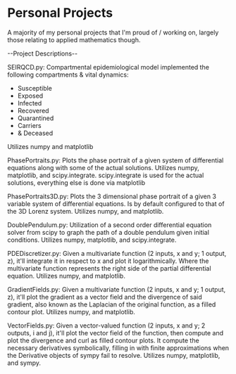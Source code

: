 # Personal Projects
A majority of my personal projects that I'm proud of / working on, largely those relating to applied mathematics though.


--Project Descriptions--

SEIRQCD.py: 
Compartmental epidemiological model implemented the following compartments & vital dynamics:
 - Susceptible
 - Exposed
 - Infected
 - Recovered
 - Quarantined
 - Carriers
 - & Deceased
 
Utilizes numpy and matplotlib

PhasePortraits.py:
Plots the phase portrait of a given system of differential equations along with some of the actual solutions.
Utilizes numpy, matplotlib, and scipy.integrate. scipy.integrate is used for the actual solutions, everything else is done via matplotlib

PhasePortraits3D.py:
Plots the 3 dimensional phase portrait of a given 3 variable system of differential equations. Is by default configured to that of the 3D Lorenz system.
Utilizes numpy, and matplotlib.

DoublePendulum.py:
Utilization of a second order differential equation solver from scipy to graph the path of a double pendulum given initial conditions.
Utilizes numpy, matplotlib, and scipy.integrate.

PDEDiscretizer.py:
Given a multivariate function (2 inputs, x and y; 1 output, z), it'll integrate it in respect to x and plot it logarithmically.
Where the multivariate function represents the right side of the partial differential equation.
Utilizes numpy, and matplotlib.

GradientFields.py:
Given a multivariate function (2 inputs, x and y; 1 output, z), it'll plot the gradient as a vector field and the divergence of said gradient, also known as the Laplacian of the original function, as a filled contour plot.
Utilizes numpy, and matplotlib.

VectorFields.py:
Given a vector-valued function (2 inputs, x and y; 2 outputs, i and j), it'll plot the vector field of the function, then compute and plot the divergence and curl as filled contour plots. It compute the necessary derivatives symbolically, filling in with finite approximations when the Derivative objects of sympy fail to resolve.
Utilizes numpy, matplotlib, and sympy.

